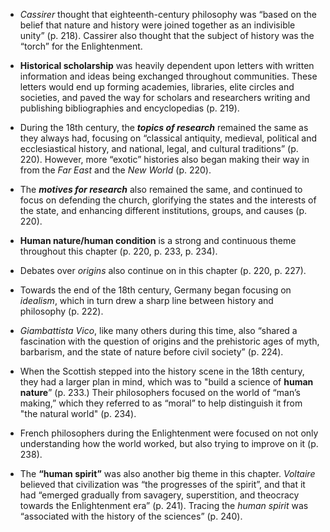- *Cassirer* thought that eighteenth-century philosophy was “based on the belief that nature and history were joined together as an indivisible unity” (p. 218). Cassirer also thought that the subject of history was the “torch” for the Enlightenment. 

- **Historical scholarship** was heavily dependent upon letters with written information and ideas being exchanged throughout communities. These letters would end up forming academies, libraries, elite circles and societies, and paved the way for scholars and researchers writing and publishing bibliographies and encyclopedias (p. 219). 

- During the 18th century, the ***topics of research*** remained the same as they always had, focusing on “classical antiquity, medieval, political and ecclesiastical history, and national, legal, and cultural traditions” (p. 220). However, more “exotic” histories also began making their way in from the *Far East* and the *New World* (p. 220). 

- The ***motives for research*** also remained the same, and continued to focus on defending the church, glorifying the states and the interests of the state, and enhancing different institutions, groups, and causes (p. 220). 

- **Human nature/human condition** is a strong and continuous theme throughout this chapter (p. 220, p. 233, p. 234).

- Debates over *origins* also continue on in this chapter (p. 220, p. 227).

- Towards the end of the 18th century, Germany began focusing on *idealism*, which in turn drew a sharp line between history and philosophy (p. 222). 

- *Giambattista Vico*, like many others during this time, also “shared a fascination with the question of origins and the prehistoric ages of myth, barbarism, and the state of nature before civil society” (p. 224).

- When the Scottish stepped into the history scene in the 18th century, they had a larger plan in mind, which was to "build a science of **human nature**” (p. 233.) Their philosophers focused on the world of “man’s making,” which they referred to as “moral” to help distinguish it from "the natural world" (p. 234).

- French philosophers during the Enlightenment were focused on not only understanding how the world worked, but also trying to improve on it (p. 238). 

- The **“human spirit”** was also another big theme in this chapter. *Voltaire* believed that civilization was “the progresses of the spirit”, and that it had “emerged gradually from savagery, superstition, and theocracy towards the Enlightenment era” (p. 241). Tracing the *human spirit* was “associated with the history of the sciences” (p. 240). 


